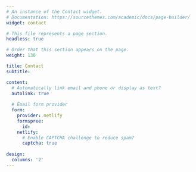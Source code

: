 ```yaml
---
# An instance of the Contact widget.
# Documentation: https://sourcethemes.com/academic/docs/page-builder/
widget: contact

# This file represents a page section.
headless: true

# Order that this section appears on the page.
weight: 130

title: Contact
subtitle:

content:
  # Automatically link email and phone or display as text?
  autolink: true
  
  # Email form provider
  form:
    provider: netlify
    formspree:
      id:
    netlify:
      # Enable CAPTCHA challenge to reduce spam?
      captcha: true
  
design:
  columns: '2'
---
```


<div style="text-align: left;"><script type='text/javascript' id='clustrmaps' src='//cdn.clustrmaps.com/map_v2.js?cl=ffffff&w=a&t=n&d=diTs5NKaweppXjz45Sk1tzr3O_1fHByAQpJwhE89OAQ'></script></div>

